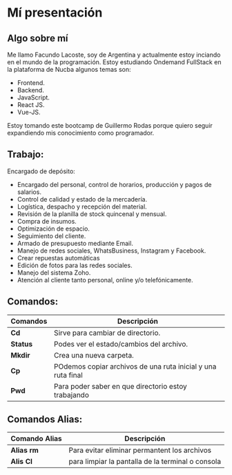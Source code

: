 # Mí presentación
## Algo sobre mí 


Me llamo Facundo Lacoste, soy de Argentina y  actualmente estoy inciando en el mundo de la programación.  Estoy estudiando Ondemand FullStack en la plataforma de Nucba algunos temas son:

- Frontend.
- Backend.
- JavaScript.
- React JS.
- Vue-JS.

Estoy tomando este bootcamp de Guillermo Rodas  porque quiero seguir expandiendo mis conocimiento como programador.







## Trabajo:
Encargado de depósito:
- Encargado del personal, control de horarios, producción y pagos de
salarios.
- Control de calidad y estado de la mercadería.
- Logística, despacho y recepción del material.
- Revisión de la planilla de stock quincenal y mensual.
- Compra de insumos.
- Optimización de espacio.
- Seguimiento del cliente.
- Armado de presupuesto mediante Email.
- Manejo de redes sociales, WhatsBusiness,
Instagram y Facebook.
- Crear repuestas automáticas
- Edición de fotos para las redes sociales.
- Manejo del sistema Zoho.
- Atención al cliente tanto personal, online
y/o telefónicamente.

## Comandos: 
Comandos | Descripción |
-------- | ----------- |
**Cd**      | Sirve para cambiar de directorio. |
**Status**   | Podes ver el estado/cambios del archivo. |
**Mkdir**    | Crea una nueva carpeta. |
**Cp**       | POdemos copiar archivos de una ruta inicial y       una ruta final |
**Pwd** | Para poder saber en que directorio estoy trabajando |

## Comandos Alias:
Comando Alias | Descripción |
------------  | ----------- |
**Alias rm**      |Para evitar eliminar permantent los archivos      |
**Alis Cl**  | para limpiar la pantalla de la terminal o consola|
